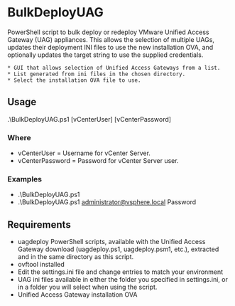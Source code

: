 # BulkDeployUAG

PowerShell script to bulk deploy or redeploy VMware Unified Access Gateway (UAG) appliances. This allows the selection of multiple UAGs, updates their deployment INI files to use the new installation OVA, and optionally updates the target string to use the supplied credentials.

	* GUI that allows selection of Unified Access Gateways from a list.
	* List generated from ini files in the chosen directory.
	* Select the installation OVA file to use.

## Usage
.\BulkDeployUAG.ps1 [vCenterUser] [vCenterPassword]

### Where
* vCenterUser     = Username for vCenter Server.
* vCenterPassword  = Password for vCenter Server user.

### Examples
* .\BulkDeployUAG.ps1
* .\BulkDeployUAG.ps1 administrator@vsphere.local Password

## Requirements
* uagdeploy PowerShell scripts, available with the Unified Access Gateway download (uagdeploy.ps1, uagdeploy.psm1, etc.), extracted and in the same directory as this script.
* ovftool installed
* Edit the settings.ini file and change entries to match your environment
* UAG ini files available in either the folder you specified in settings.ini, or in a folder you will select when using the script.
* Unified Access Gateway installation OVA